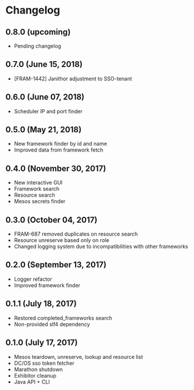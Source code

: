# Changelog

## 0.8.0 (upcoming)

* Pending changelog

## 0.7.0 (June 15, 2018)

* [FRAM-1442] Janithor adjustment to SSO-tenant

## 0.6.0 (June 07, 2018)

* Scheduler IP and port finder

## 0.5.0 (May 21, 2018)

* New framework finder by id and name
* Improved data from framework fetch

## 0.4.0 (November 30, 2017)

* New interactive GUI
* Framework search
* Resource search
* Mesos secrets finder

## 0.3.0 (October 04, 2017)

* FRAM-687 removed duplicates on resource search
* Resource unreserve based only on role
* Changed logging system due to incompatibilities with other frameworks

## 0.2.0 (September 13, 2017)

* Logger refactor
* Improved framework finder

## 0.1.1 (July 18, 2017)

* Restored completed_frameworks search
* Non-provided slf4 dependency

## 0.1.0 (July 17, 2017)

* Mesos teardown, unreserve, lookup and resource list
* DC/OS sso token fetcher
* Marathon shutdown
* Exhibitor cleanup
* Java API + CLI 
